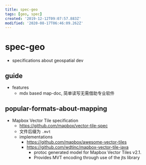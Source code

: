 ```yaml
---
title: spec-geo
tags: [geo, spec]
created: '2019-12-12T09:07:57.883Z'
modified: '2020-08-17T06:46:09.262Z'
---
```


# spec-geo

- specifications about geospatial dev

## guide

- features
  - mdx based map-doc, 简单读写无需借助专业软件

## popular-formats-about-mapping

- Mapbox Vector Tile specification
  - https://github.com/mapbox/vector-tile-spec
  - 文件后缀为 `.mvt`
  - implementations 
    - https://github.com/mapbox/awesome-vector-tiles
    - https://github.com/wdtinc/mapbox-vector-tile-java
      - protoc generated model for Mapbox Vector Tiles v2.1.
      - Provides MVT encoding through use of the jts library
